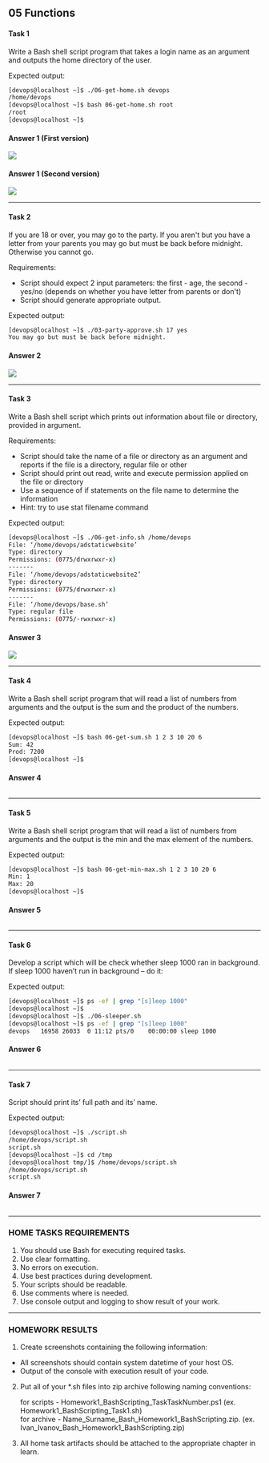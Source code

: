 ## 05 Functions
#### Task 1
Write a  Bash shell script program that takes a login name as an argument and outputs the home directory of the user.<br/> 

Expected output:<br/>
```bash
[devops@localhost ~]$ ./06-get-home.sh devops
/home/devops
[devops@localhost ~]$ bash 06-get-home.sh root
/root
[devops@localhost ~]$
```
#### Answer 1 (First version)

![](https://github.com/MikeBakinovski/DevOps_Fundamentals/blob/main/02%20Scripting%20Bash%20DevOps%20L1/05%20Functions/Images/FUNC1A.JPG)

#### Answer 1 (Second version)

![](https://github.com/MikeBakinovski/DevOps_Fundamentals/blob/main/02%20Scripting%20Bash%20DevOps%20L1/05%20Functions/Images/FUNC1B.JPG)

---
#### Task 2
If you are 18 or over, you may go to the party. If you aren't but you have a letter from your parents you may go but must be back before midnight. Otherwise you cannot go.<br/>

Requirements:</br>
* Script should expect 2 input parameters: the first - age, the second - yes/no (depends on whether you have letter from parents or don't)
* Script should generate appropriate output.

Expected output:<br/>
```bash
[devops@localhost ~]$ ./03-party-approve.sh 17 yes
You may go but must be back before midnight.
```
#### Answer 2

![](https://github.com/MikeBakinovski/DevOps_Fundamentals/blob/main/02%20Scripting%20Bash%20DevOps%20L1/05%20Functions/Images/FUNC2A.JPG)

---
#### Task 3
Write a Bash shell script which prints out information about file or directory, provided in argument.<br/>

Requirements:<br/>
* Script should take the name of a file or directory as an argument and reports if the file is a directory, regular file or other
* Script should print out read, write and execute permission applied on the file or directory
* Use a sequence of if statements on the file name to determine the information
* Hint: try to use stat filename command

Expected output:<br/>
```bash
[devops@localhost ~]$ ./06-get-info.sh /home/devops
File: ‘/home/devops/adstaticwebsite’
Type: directory  
Permissions: (0775/drwxrwxr-x)
-------
File: ‘/home/devops/adstaticwebsite2’
Type: directory  
Permissions: (0775/drwxrwxr-x)
-------
File: ‘/home/devops/base.sh’
Type: regular file 
Permissions: (0775/-rwxrwxr-x)
```
#### Answer 3

![](https://github.com/MikeBakinovski/DevOps_Fundamentals/blob/main/02%20Scripting%20Bash%20DevOps%20L1/05%20Functions/Images/FUNC3A.JPG)

---
#### Task 4 
Write a Bash shell script program that will read a list of numbers from arguments and the output is the sum and the product of the numbers.<br/> 

Expected output:<br/>
```bash
[devops@localhost ~]$ bash 06-get-sum.sh 1 2 3 10 20 6
Sum: 42
Prod: 7200
[devops@localhost ~]$
```
#### Answer 4

![]()

---
#### Task 5  
Write a Bash shell script program that will read a list of numbers from arguments and the output is the min and the max element of the numbers.<br/>

Expected output:<br/>
```bash
[devops@localhost ~]$ bash 06-get-min-max.sh 1 2 3 10 20 6
Min: 1
Max: 20
[devops@localhost ~]$
``` 
#### Answer 5

![]()

---
#### Task 6  
Develop a script which will be check whether sleep 1000 ran in background. If sleep 1000 haven’t run in background – do it:<br/>

Expected output:<br/>
```bash
[devops@localhost ~]$ ps -ef | grep "[s]leep 1000"
[devops@localhost ~]$
[devops@localhost ~]$ ./06-sleeper.sh
[devops@localhost ~]$ ps -ef | grep "[s]leep 1000"
devops   16958 26033  0 11:12 pts/0    00:00:00 sleep 1000
``` 
#### Answer 6

![]()

---
#### Task 7 
Script should print its’ full path and its’ name.<br/>

Expected output:<br/>
```bash
[devops@localhost ~]$ ./script.sh
/home/devops/script.sh
script.sh
[devops@localhost ~]$ cd /tmp
[devops@localhost tmp/]$ /home/devops/script.sh
/home/devops/script.sh
script.sh
``` 
#### Answer 7

![]()

---
### HOME TASKS REQUIREMENTS
1. You should use Bash for executing required tasks.<br/>
2. Use clear formatting.<br/>
3. No errors on execution.<br/>
4. Use best practices during development.<br/>
5. Your scripts should be readable.<br/>
6. Use comments where is needed.<br/>
7. Use console output and logging to show result of your work.<br/>

---
### HOMEWORK RESULTS
1. Create screenshots containing the following information:<br/>
* All screenshots should contain system datetime of your host OS.<br/>
* Output of the console with execution result of your code.<br/>

2. Put all of your  *.sh files into zip archive following naming conventions:<br/>

   for scripts - Homework1_BashScripting_TaskTaskNumber.ps1 (ex. Homework1_BashScripting_Task1.sh)<br/>
   for archive - Name_Surname_Bash_Homework1_BashScripting.zip. (ex. Ivan_Ivanov_Bash_Homework1_BashScripting.zip)<br/>

3. All home task artifacts should be attached to the appropriate chapter in learn.<br/>
